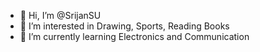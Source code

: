 - 👋 Hi, I’m @SrijanSU
- 👀 I’m interested in Drawing, Sports, Reading Books
- 🌱 I’m currently learning Electronics and Communication


<!---
SrijanSU/SrijanSU is a ✨ special ✨ repository because its `README.md` (this file) appears on your GitHub profile.
You can click the Preview link to take a look at your changes.
--->
